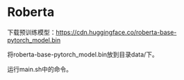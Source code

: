 # Roberta
下载预训练模型：https://cdn.huggingface.co/roberta-base-pytorch_model.bin

将roberta-base-pytorch_model.bin放到目录data/下。

运行main.sh中的命令。

